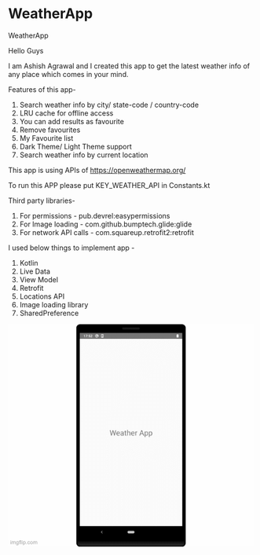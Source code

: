 # WeatherApp
WeatherApp

Hello Guys

I am Ashish Agrawal and I created this app to get the latest weather info of any place which comes in your mind.

Features of this app-

1. Search weather info by city/ state-code / country-code
2. LRU cache for offline access
3. You can add results as favourite
4. Remove favourites
5. My Favourite list
6. Dark Theme/ Light Theme support
6. Search weather info by current location


This app is using APIs of https://openweathermap.org/ 

To run this APP please put KEY_WEATHER_API in Constants.kt


 Third party libraries-

1. For permissions - pub.devrel:easypermissions
2. For Image loading - com.github.bumptech.glide:glide
3. For network API calls - com.squareup.retrofit2:retrofit




I used below things to implement app -
1. Kotlin
2. Live Data
3. View Model
4. Retrofit
5. Locations API
6. Image loading library
5. SharedPreference




![](/screenshots/demo.gif)



